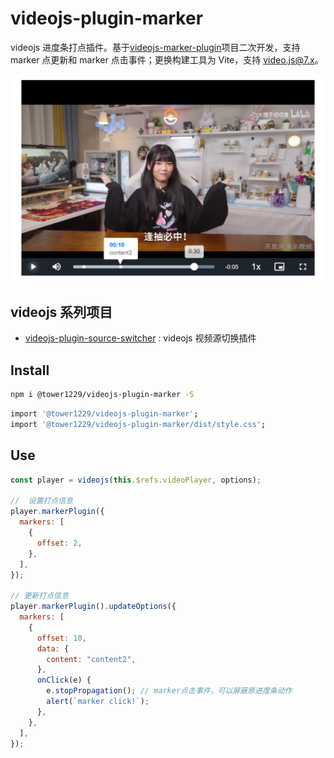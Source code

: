 # videojs-plugin-marker

videojs 进度条打点插件。基于[videojs-marker-plugin]()项目二次开发，支持 marker 点更新和 marker 点击事件；更换构建工具为 Vite，支持 video.js@7.x。

![preivew](public/img/album.png)

## videojs 系列项目

- [videojs-plugin-source-switcher](https://github.com/tower1229/videojs-plugin-source-switcher) : videojs 视频源切换插件

## Install

```bash
npm i @tower1229/videojs-plugin-marker -S
```

```bash
import '@tower1229/videojs-plugin-marker';
import '@tower1229/videojs-plugin-marker/dist/style.css';

```

## Use

```js
const player = videojs(this.$refs.videoPlayer, options);

//  设置打点信息
player.markerPlugin({
  markers: [
    {
      offset: 2,
    },
  ],
});

// 更新打点信息
player.markerPlugin().updateOptions({
  markers: [
    {
      offset: 10,
      data: {
        content: "content2",
      },
      onClick(e) {
        e.stopPropagation(); // marker点击事件，可以屏蔽原进度条动作
        alert(`marker click!`);
      },
    },
  ],
});
```
